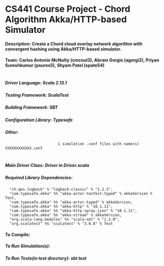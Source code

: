# CS441 Course Project - Chord Algorithm Akka/HTTP-based Simulator
#### Description: Create a Chord cloud overlay network algorithm with convergent hashing using Akka/HTTP-based simulator.

#### Team: Carlos Antonio McNulty (cmcnul3), Abram Gorgis (agorgi2), Priyan Sureshkumar (psures5), Shyam Patel (spate54)

#
##### Driver Language:          Scala 2.13.1
##### Testing Framework:        ScalaTest
##### Building Framework:       SBT
##### Configuration Library:    Typesafe
##### Other:       
                            1 simulation .conf files with name(s) XXXXXXXXXXXX.conf
#
                            
##### Main Driver Class:        Driver in Driver.scala

##### Required Library Dependencies:
```
  "ch.qos.logback" % "logback-classic" % "1.2.3",
  "com.typesafe.akka" %% "akka-actor-testkit-typed" % akkaVersion % Test,
  "com.typesafe.akka" %% "akka-actor-typed" % akkaVersion,
  "com.typesafe.akka" %% "akka-http" % "10.1.11",
  "com.typesafe.akka" %% "akka-http-spray-json" % "10.1.11",
  "com.typesafe.akka" %% "akka-stream" % akkaVersion,
  "org.scala-lang.modules" %% "scala-xml" % "1.2.0",
  "org.scalatest" %% "scalatest" % "3.0.8" % Test
```
                            
#### To Compile: 

##### To Run Simulation(s):
                         
##### To Run Tests(in test directory): sbt test